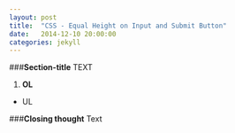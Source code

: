 ```yaml
---
layout: post
title:  "CSS - Equal Height on Input and Submit Button"
date:   2014-12-10 20:00:00
categories: jekyll 
---
```

###**Section-title**
TEXT

1. **OL**

* UL 

###**Closing thought**
Text



